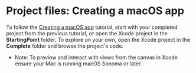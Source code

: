 # Project files: Creating a macOS app

To follow the [Creating a macOS app](https://developer.apple.com/tutorials/swiftui/creating-a-macos-app) tutorial, start with your completed project from the previous tutorial, or open the Xcode project in the **StartingPoint** folder. To explore on your own, open the Xcode project in the **Complete** folder and browse the project's code.

- Note: To preview and interact with views from the canvas in Xcode ensure your Mac is running macOS Sonoma or later.
